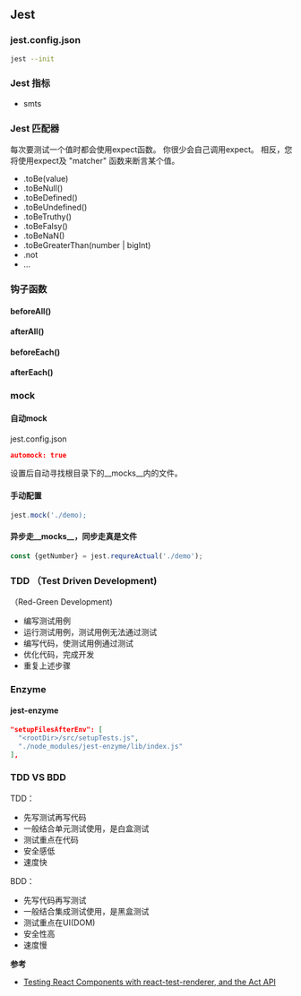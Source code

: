 ## Jest

### jest.config.json

```bash
jest --init
```

### Jest 指标
+ smts


### Jest 匹配器

每次要测试一个值时都会使用expect函数。 你很少会自己调用expect。 相反，您将使用expect及 "matcher" 函数来断言某个值。

+ .toBe(value)
+ .toBeNull()
+ .toBeDefined()
+ .toBeUndefined()
+ .toBeTruthy()
+ .toBeFalsy()
+ .toBeNaN()
+ .toBeGreaterThan(number | bigInt)
+ .not
+ ...

### 钩子函数

#### beforeAll()


#### afterAll()

#### beforeEach()

#### afterEach()


### mock

#### 自动mock

jest.config.json

```json
automock: true

```

设置后自动寻找根目录下的__mocks__内的文件。


#### 手动配置

```javascript
jest.mock('./demo);
```

#### 异步走__mocks__，同步走真是文件

```javascript
const {getNumber} = jest.requreActual('./demo');
```

### TDD （Test Driven Development)

（Red-Green Development)

+ 编写测试用例
+ 运行测试用例，测试用例无法通过测试
+ 编写代码，使测试用例通过测试
+ 优化代码，完成开发
+ 重复上述步骤

### Enzyme

#### jest-enzyme

```json
"setupFilesAfterEnv": [
  "<rootDir>/src/setupTests.js",
  "./node_modules/jest-enzyme/lib/index.js"
],
```

### TDD VS BDD

TDD：

+ 先写测试再写代码
+ 一般结合单元测试使用，是白盒测试
+ 测试重点在代码
+ 安全感低
+ 速度快

BDD：
+ 先写代码再写测试
+ 一般结合集成测试使用，是黑盒测试
+ 测试重点在UI(DOM)
+ 安全性高
+ 速度慢



**参考**
+ [Testing React Components with react-test-renderer, and the Act API](https://www.valentinog.com/blog/testing-react/)
